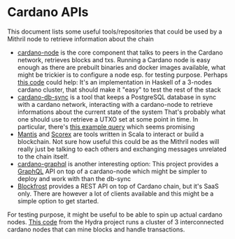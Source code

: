 # Cardano APIs

This document lists some useful tools/repositories that could be used by a Mithril node to retrieve information about the chain

* [cardano-node](https://github.com/input-output-hk/cardano-node) is the core component that talks to peers in the Cardano network, retrieves blocks and txs.
  Running a Cardano node is easy enough as there are prebuilt binaries and docker images available, what might be trickier is to configure a node esp. for testing purpose.
  Perhaps [this code](https://github.com/input-output-hk/hydra-poc/blob/master/local-cluster/src/CardanoCluster.hs) could help: It's an implementation in Haskell of a 3-nodes cardano cluster, that should make it "easy" to test the rest of the stack
* [cardano-db-sync](https://github.com/input-output-hk/cardano-db-sync) is a tool that keeps a PostgreSQL database in sync with a cardano network, interacting with a cardano-node to retrieve informations about the current state of the system
  That's probably what one should use to retrieve a UTXO set at some point in time. In particular, there's [this example query](https://github.com/input-output-hk/cardano-db-sync/blob/master/doc/interesting-queries.md#get-historical-utxo-set-for-a-given-timestamp) which seems promising
* [Mantis](https://github.com/input-output-hk/mantis) and [Scorex](https://github.com/hyperledger-labs/Scorex) are tools written in Scala to interact or build a blockchain. Not sure how useful this could be as the Mithril nodes will really just be talking to each others and exchanging messages unrelated to the chain itself.
* [cardano-graphql](https://github.com/input-output-hk/cardano-graphql) is another interesting option: This project provides a [GraphQL](https://graphql.org/) API on top of a cardano-node which might be simpler to deploy and work with than the db-sync
* [Blockfrost](https://github.com/blockfrost/) provides a REST API on top of Cardano chain, but it's SaaS only. There are however a lot of clients available and this might be a simple option to get started.

For testing purpose, it might be useful to be able to spin up actual cardano nodes. [This code](https://github.com/input-output-hk/hydra-poc/blob/master/local-cluster/src/CardanoCluster.hs) from the Hydra project runs a cluster of 3 interconnected cardano nodes that can mine blocks and handle transactions.
